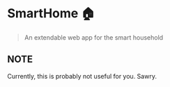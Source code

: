 # SmartHome 🏠
> An extendable web app for the smart household

## NOTE

Currently, this is probably not useful for you. Sawry.
